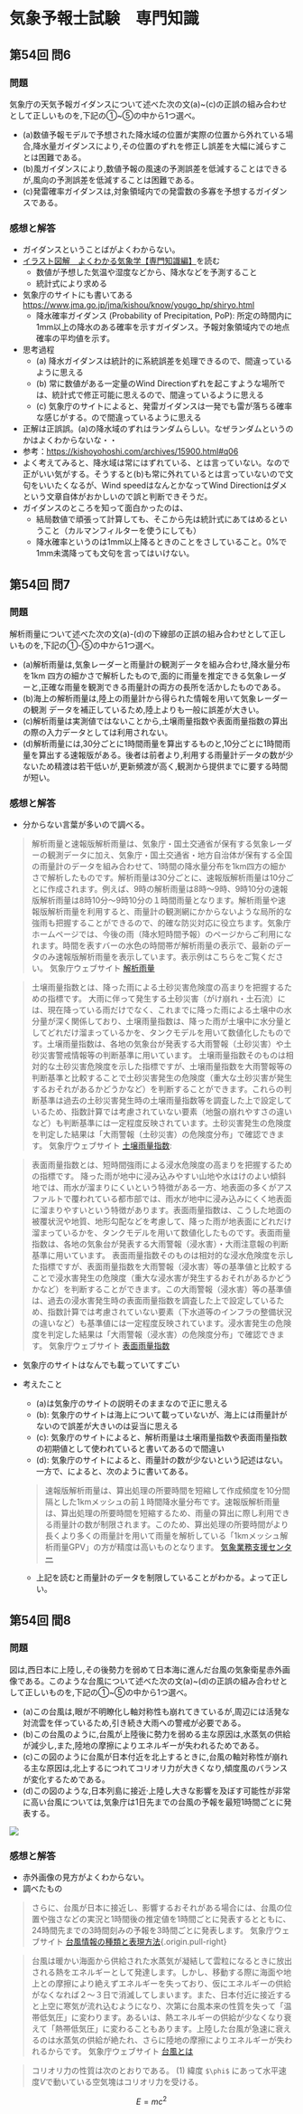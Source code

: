 # 気象予報士試験　専門知識

## 第54回 問6

### 問題

気象庁の天気予報ガイダンスについて述べた次の文(a)~(c)の正誤の組み合わせとして正しいものを,下記の①~⑤の中から1つ選べ。

* (a)数値予報モデルで予想された降水域の位置が実際の位置から外れている場合,降水量ガイダンスにより,その位置のずれを修正し誤差を大幅に減らすことは困難である。
* (b)風ガイダンスにより,数値予報の風速の予測誤差を低減することはできるが,風向の予測誤差を低減することは困難である。
* (c)発雷確率ガイダンスは,対象領域内での発雷数の多寡を予想するガイダンスである。

### 感想と解答
- ガイダンスということばがよくわからない。
- [イラスト図解　よくわかる気象学【専門知識編】](https://amzn.to/2ZvOscX)を読む
    - 数値が予想した気温や湿度などから、降水などを予測すること
    - 統計式により求める
- 気象庁のサイトにも書いてある https://www.jma.go.jp/jma/kishou/know/yougo_hp/shiryo.html
    - 降水確率ガイダンス (Probability of Precipitation, PoP): 所定の時間内に1mm以上の降水のある確率を示すガイダンス。予報対象領域内での地点確率の平均値を示す。
- 思考過程
    - (a) 降水ガイダンスは統計的に系統誤差を処理できるので、間違っているように思える
    - (b) 常に数値がある一定量のWind Directionずれを起こすような場所では、統計式で修正可能に思えるので、間違っているように思える
    - (c) 気象庁のサイトによると、発雷ガイダンスは一発でも雷が落ちる確率な感じがする。ので間違っているように思える
- 正解は正誤誤。(a)の降水域のずれはランダムらしい。なぜランダムというのかはよくわからないな・・
- 参考：https://kishoyohoshi.com/archives/15900.html#q06
- よく考えてみると、降水域は常にはずれている、とは言っていない。なので正がいい気がする。そうすると(b)も常に外れているとは言っていないので文句をいいたくなるが、Wind speedはなんとかなってWind Directionはダメという文章自体がおかしいので誤と判断できそうだ。
- ガイダンスのところを知って面白かったのは、
    - 結局数値で頑張って計算しても、そこから先は統計式にあてはめるということ（カルマンフィルターを使うにしても）
    - 降水確率というのは1mm以上降るときのことをさしていること。0%で1mm未満降っても文句を言ってはいけない。

## 第54回 問7

### 問題

解析雨量について述べた次の文(a)-(d)の下線部の正誤の組み合わせとして正しいものを,下記の①-⑤の中から1つ選べ。

* (a)解析雨量は,気象レーダーと雨量計の観測データを組み合わせ,降水量分布を1km 四方の細かさで解析したもので,面的に雨量を推定できる気象レーダーと,正確な雨量を観測できる雨量計の両方の長所を活かしたものである。
* (b)海上の解析雨量は,陸上の雨量計から得られた情報を用いて気象レーダーの観測 
データを補正しているため,陸上よりも一般に誤差が大きい。
* (c)解析雨量は実測値ではないことから,土壌雨量指数や表面雨量指数の算出の際の入力データとしては利用されない。
* (d)解析雨量には,30分ごとに1時間雨量を算出するものと,10分ごとに1時間雨量を算出する速報版がある。後者は前者より,利用する雨量計データの数が少ないため精渡は若干低いが,更新頻渡が高く,観測から提供までに要する時間が短い。


### 感想と解答

- 分からない言葉が多いので調べる。

> 解析雨量と速報版解析雨量は、気象庁・国土交通省が保有する気象レーダーの観測データに加え、気象庁・国土交通省・地方自治体が保有する全国の雨量計のデータを組み合わせて、1時間の降水量分布を1km四方の細かさで解析したものです。解析雨量は30分ごとに、速報版解析雨量は10分ごとに作成されます。例えば、9時の解析雨量は8時～9時、9時10分の速報版解析雨量は8時10分～9時10分の１時間雨量となります。解析雨量や速報版解析雨量を利用すると、雨量計の観測網にかからないような局所的な強雨も把握することができるので、的確な防災対応に役立ちます。気象庁ホームページでは、今後の雨（降水短時間予報）のページからご利用になれます。時間を表すバーの水色の時間帯が解析雨量の表示で、最新のデータのみ速報版解析雨量を表示しています。表示例はこちらをご覧ください。
> 気象庁ウェブサイト [解析雨量](https://www.jma.go.jp/jma/kishou/know/kurashi/kaiseki.html)


> 土壌雨量指数とは、降った雨による土砂災害危険度の高まりを把握するための指標です。
> 大雨に伴って発生する土砂災害（がけ崩れ・土石流）には、現在降っている雨だけでなく、これまでに降った雨による土壌中の水分量が深く関係しており、土壌雨量指数は、降った雨が土壌中に水分量としてどれだけ溜まっているかを、タンクモデルを用いて数値化したものです。土壌雨量指数は、各地の気象台が発表する大雨警報（土砂災害）や土砂災害警戒情報等の判断基準に用いています。
> 土壌雨量指数そのものは相対的な土砂災害危険度を示した指標ですが、土壌雨量指数を大雨警報等の判断基準と比較することで土砂災害発生の危険度（重大な土砂災害が発生するおそれがあるかどうかなど）を判断することができます。これらの判断基準は過去の土砂災害発生時の土壌雨量指数等を調査した上で設定しているため、指数計算では考慮されていない要素（地盤の崩れやすさの違いなど）も判断基準には一定程度反映されています。土砂災害発生の危険度を判定した結果は「大雨警報（土砂災害）の危険度分布」で確認できます。
> 気象庁ウェブサイト [土壌雨量指数](https://www.jma.go.jp/jma/kishou/know/bosai/dojoshisu.html): 


> 表面雨量指数とは、短時間強雨による浸水危険度の高まりを把握するための指標です。
> 降った雨が地中に浸み込みやすい山地や水はけのよい傾斜地では、雨水が溜まりにくいという特徴がある一方、地表面の多くがアスファルトで覆われている都市部では、雨水が地中に浸み込みにくく地表面に溜まりやすいという特徴があります。表面雨量指数は、こうした地面の被覆状況や地質、地形勾配などを考慮して、降った雨が地表面にどれだけ溜まっているかを、タンクモデルを用いて数値化したものです。表面雨量指数は、各地の気象台が発表する大雨警報（浸水害）・大雨注意報の判断基準に用いています。
> 表面雨量指数そのものは相対的な浸水危険度を示した指標ですが、表面雨量指数を大雨警報（浸水害）等の基準値と比較することで浸水害発生の危険度（重大な浸水害が発生するおそれがあるかどうかなど）を判断することができます。この大雨警報（浸水害）等の基準値は、過去の浸水害発生時の表面雨量指数を調査した上で設定しているため、指数計算では考慮されていない要素（下水道等のインフラの整備状況の違いなど）も基準値には一定程度反映されています。浸水害発生の危険度を判定した結果は「大雨警報（浸水害）の危険度分布」で確認できます。
> 気象庁ウェブサイト [表面雨量指数](https://www.jma.go.jp/jma/kishou/know/bosai/hyomenshisu.html)

- 気象庁のサイトはなんでも載っていてすごい
- 考えたこと
    - (a)は気象庁のサイトの説明そのままなので正に思える
    - (b): 気象庁のサイトは海上について載っていないが、海上には雨量計がないので誤差が大きいのは妥当に思える
    - (c): 気象庁のサイトによると、解析雨量は土壌雨量指数や表面雨量指数の初期値として使われていると書いてあるので間違い
    - (d): 気象庁のサイトによると、雨量計の数が少ないという記述はない。一方で、によると、次のように書いてある。

    > 速報版解析雨量は、算出処理の所要時間を短縮して作成頻度を10分間隔とした1kmメッシュの前１時間降水量分布です。速報版解析雨量は、算出処理の所要時間を短縮するため、雨量の算出に際し利用できる雨量計の数が制限されます。このため、算出処理の所要時間がより長くより多くの雨量計を用いて雨量を解析している「1kmメッシュ解析雨量GPV」の方が精度は高いものとなります。
    > [気象業務支援センター](http://www.jmbsc.or.jp/jp/online/file/f-online30450.html)

    - 上記を読むと雨量計のデータを制限していることがわかる。よって正しい。

## 第54回 間8 

### 問題

図は,西日本に上陸し,その後勢力を弱めて日本海に進んだ台風の気象衛星赤外画像である。このような台風について述べた次の文(a)~(d)の正誤の組み合わせとして正しいものを,下記の①~⑤の中から1つ選べ。

* (a)この台風は,眼が不明瞭化し軸対称性も崩れてきているが,周辺には活発な対流雲を伴っているため,引き続き大雨への警戒が必要である。
* (b)この台風のように,台風が上陸後に勢力を弱める主な原因は,水蒸気の供給が減少し,また,陸地の摩擦によりエネルギーが失われるためである。
* (c)この図のように台風が日本付近を北上するときに,台風の軸対称性が崩れる主な原因は,北上するにつれてコリオリ力が大きくなり,傾度風のバランスが変化するためである。
* (d)この図のような,日本列島に接近·上陸し大きな影響を及ぼす可能性が非常に高い台風については,気象庁は1日先までの台風の予報を最短1時間ごとに発表する。

![](media/image5.png)


### 感想と解答

- 赤外画像の見方がよくわからない。
- 調べたもの

> さらに、台風が日本に接近し、影響するおそれがある場合には、台風の位置や強さなどの実況と1時間後の推定値を1時間ごとに発表するとともに、24時間先までの3時間刻みの予報を3時間ごとに発表します。
> 気象庁ウェブサイト [台風情報の種類と表現方法](https://www.jma.go.jp/jma/kishou/know/typhoon/7-1.html){.origin.pull-right}

> 台風は暖かい海面から供給された水蒸気が凝結して雲粒になるときに放出される熱をエネルギーとして発達します。しかし、移動する際に海面や地上との摩擦により絶えずエネルギーを失っており、仮にエネルギーの供給がなくなれば２～３日で消滅してしまいます。また、日本付近に接近すると上空に寒気が流れ込むようになり、次第に台風本来の性質を失って「温帯低気圧」に変わります。あるいは、熱エネルギーの供給が少なくなり衰えて「熱帯低気圧」に変わることもあります。上陸した台風が急速に衰えるのは水蒸気の供給が絶たれ、さらに陸地の摩擦によりエネルギーが失われるからです。 
> <span style="align:right">気象庁ウェブサイト [台風とは](https://www.jma.go.jp/jma/kishou/know/typhoon/1-1.html)</span>

> コリオリ力の性質は次のとおりである。
> (1) 緯度 `$\phi$` にあって水平速度$V$で動いている空気塊はコリオリ力を受ける。

```math
E = m c^2
```